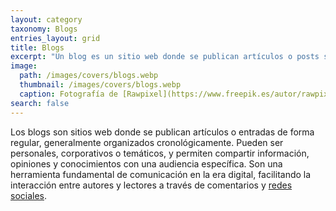 ```yaml
---
layout: category
taxonomy: Blogs
entries_layout: grid
title: Blogs
excerpt: "Un blog es un sitio web donde se publican artículos o posts sobre diversos temas, con contenido actualizado, ordenado cronológicamente y de estilo personal."
image:
  path: /images/covers/blogs.webp
  thumbnail: /images/covers/blogs.webp
  caption: Fotografía de [Rawpixel](https://www.freepik.es/autor/rawpixel-com)
search: false
---
```

Los blogs son sitios web donde se publican artículos o entradas de forma regular, generalmente organizados cronológicamente. Pueden ser personales, corporativos o temáticos, y permiten compartir información, opiniones y conocimientos con una audiencia específica. Son una herramienta fundamental de comunicación en la era digital, facilitando la interacción entre autores y lectores a través de comentarios y [redes sociales](https://www.ayudaenlaweb.com/redes-sociales/).